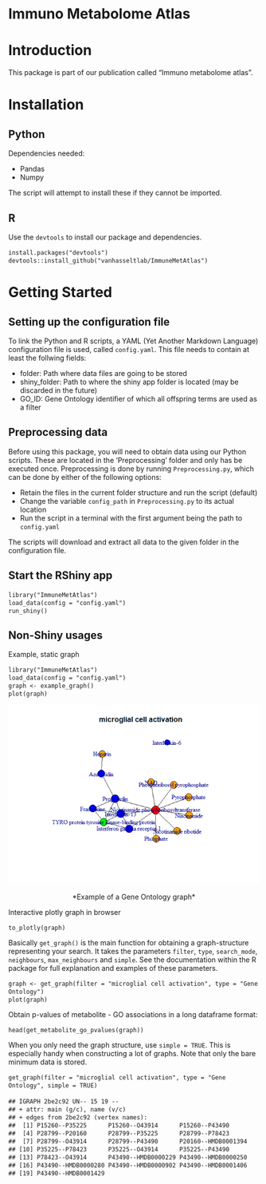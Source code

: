Immuno Metabolome Atlas
================

# Introduction

This package is part of our publication called “Immuno metabolome
atlas”.

# Installation

## Python

Dependencies needed:

-   Pandas
-   Numpy

The script will attempt to install these if they cannot be imported.

## R

Use the `devtools` to install our package and dependencies.

    install.packages("devtools")
    devtools::install_github("vanhasseltlab/ImmuneMetAtlas")

# Getting Started

## Setting up the configuration file

To link the Python and R scripts, a YAML (Yet Another Markdown Language)
configuration file is used, called `config.yaml`. This file needs to
contain at least the follwing fields:

-   folder: Path where data files are going to be stored
-   shiny\_folder: Path to where the shiny app folder is located (may be
    discarded in the future)
-   GO\_ID: Gene Ontology identifier of which all offspring terms are
    used as a filter

## Preprocessing data

Before using this package, you will need to obtain data using our Python
scripts. These are located in the ‘Preprocessing’ folder and only has be
executed once. Preprocessing is done by running `Preprocessing.py`,
which can be done by either of the following options:

-   Retain the files in the current folder structure and run the script
    (default)
-   Change the variable `config_path` in `Preprocessing.py` to its
    actual location
-   Run the script in a terminal with the first argument being the path
    to `config.yaml`

The scripts will download and extract all data to the given folder in
the configuration file.

## Start the RShiny app

    library("ImmuneMetAtlas")
    load_data(config = "config.yaml")
    run_shiny()

## Non-Shiny usages

Example, static graph

    library("ImmuneMetAtlas")
    load_data(config = "config.yaml")
    graph <- example_graph()
    plot(graph)

<div class="figure" style="text-align: center">

<img src="README_files/figure-gfm/unnamed-chunk-5-1.png" alt="*Example of a Gene Ontology graph*"  />
<p class="caption">
*Example of a Gene Ontology graph*
</p>

</div>

Interactive plotly graph in browser

    to_plotly(graph)

Basically `get_graph()` is the main function for obtaining a
graph-structure representing your search. It takes the parameters
`filter`, `type`, `search_mode`, `neighbours`, `max_neighbours` and
`simple`. See the documentation within the R package for full
explanation and examples of these parameters.

    graph <- get_graph(filter = "microglial cell activation", type = "Gene Ontology")
    plot(graph)

Obtain p-values of metabolite - GO associations in a long dataframe
format:

    head(get_metabolite_go_pvalues(graph))

When you only need the graph structure, use `simple = TRUE`. This is
especially handy when constructing a lot of graphs. Note that only the
bare minimum data is stored.

    get_graph(filter = "microglial cell activation", type = "Gene Ontology", simple = TRUE)

    ## IGRAPH 2be2c92 UN-- 15 19 -- 
    ## + attr: main (g/c), name (v/c)
    ## + edges from 2be2c92 (vertex names):
    ##  [1] P15260--P35225      P15260--O43914      P15260--P43490     
    ##  [4] P28799--P20160      P28799--P35225      P28799--P78423     
    ##  [7] P28799--O43914      P28799--P43490      P20160--HMDB0001394
    ## [10] P35225--P78423      P35225--O43914      P35225--P43490     
    ## [13] P78423--O43914      P43490--HMDB0000229 P43490--HMDB0000250
    ## [16] P43490--HMDB0000280 P43490--HMDB0000902 P43490--HMDB0001406
    ## [19] P43490--HMDB0001429
